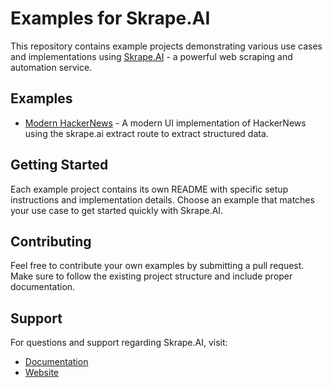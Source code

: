 # Examples for Skrape.AI

This repository contains example projects demonstrating various use cases and implementations using [Skrape.AI](https://skrape.ai) - a powerful web scraping and automation service.

## Examples

- [Modern HackerNews](./examples/modern-hackernews) - A modern UI implementation of HackerNews using the skrape.ai extract route to extract structured data.

## Getting Started

Each example project contains its own README with specific setup instructions and implementation details. Choose an example that matches your use case to get started quickly with Skrape.AI.

## Contributing

Feel free to contribute your own examples by submitting a pull request. Make sure to follow the existing project structure and include proper documentation.

## Support

For questions and support regarding Skrape.AI, visit:

- [Documentation](https://docs.skrape.ai)
- [Website](https://skrape.ai)
